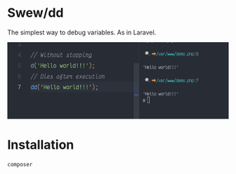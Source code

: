 # Swew/dd

The simplest way to debug variables. As in Laravel.

![swew/dd](./assets/demo.png)

# Installation

```sh
composer
```